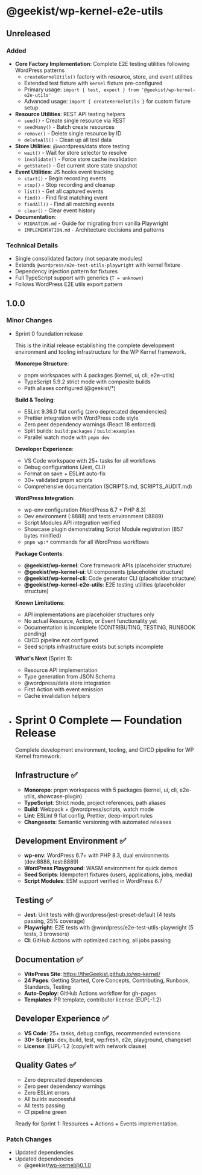 # @geekist/wp-kernel-e2e-utils

## Unreleased

### Added

- **Core Factory Implementation**: Complete E2E testing utilities following WordPress patterns
    - `createKernelUtils()` factory with resource, store, and event utilities
    - Extended test fixture with `kernel` fixture pre-configured
    - Primary usage: `import { test, expect } from '@geekist/wp-kernel-e2e-utils'`
    - Advanced usage: `import { createKernelUtils }` for custom fixture setup
- **Resource Utilities**: REST API testing helpers
    - `seed()` - Create single resource via REST
    - `seedMany()` - Batch create resources
    - `remove()` - Delete single resource by ID
    - `deleteAll()` - Clean up all test data
- **Store Utilities**: @wordpress/data store testing
    - `wait()` - Wait for store selector to resolve
    - `invalidate()` - Force store cache invalidation
    - `getState()` - Get current store state snapshot
- **Event Utilities**: JS hooks event tracking
    - `start()` - Begin recording events
    - `stop()` - Stop recording and cleanup
    - `list()` - Get all captured events
    - `find()` - Find first matching event
    - `findAll()` - Find all matching events
    - `clear()` - Clear event history
- **Documentation**:
    - `MIGRATION.md` - Guide for migrating from vanilla Playwright
    - `IMPLEMENTATION.md` - Architecture decisions and patterns

### Technical Details

- Single consolidated factory (not separate modules)
- Extends `@wordpress/e2e-test-utils-playwright` with kernel fixture
- Dependency injection pattern for fixtures
- Full TypeScript support with generics (`T = unknown`)
- Follows WordPress E2E utils export pattern

## 1.0.0

### Minor Changes

- Sprint 0 foundation release

    This is the initial release establishing the complete development environment and tooling infrastructure for the WP Kernel framework.

    **Monorepo Structure**:
    - pnpm workspaces with 4 packages (kernel, ui, cli, e2e-utils)
    - TypeScript 5.9.2 strict mode with composite builds
    - Path aliases configured (@geekist/\*)

    **Build & Tooling**:
    - ESLint 9.36.0 flat config (zero deprecated dependencies)
    - Prettier integration with WordPress code style
    - Zero peer dependency warnings (React 18 enforced)
    - Split builds: `build:packages` / `build:examples`
    - Parallel watch mode with `pnpm dev`

    **Developer Experience**:
    - VS Code workspace with 25+ tasks for all workflows
    - Debug configurations (Jest, CLI)
    - Format on save + ESLint auto-fix
    - 30+ validated pnpm scripts
    - Comprehensive documentation (SCRIPTS.md, SCRIPTS_AUDIT.md)

    **WordPress Integration**:
    - wp-env configuration (WordPress 6.7 + PHP 8.3)
    - Dev environment (:8888) and tests environment (:8889)
    - Script Modules API integration verified
    - Showcase plugin demonstrating Script Module registration (857 bytes minified)
    - `pnpm wp:*` commands for all WordPress workflows

    **Package Contents**:
    - **@geekist/wp-kernel**: Core framework APIs (placeholder structure)
    - **@geekist/wp-kernel-ui**: UI components (placeholder structure)
    - **@geekist/wp-kernel-cli**: Code generator CLI (placeholder structure)
    - **@geekist/wp-kernel-e2e-utils**: E2E testing utilities (placeholder structure)

    **Known Limitations**:
    - API implementations are placeholder structures only
    - No actual Resource, Action, or Event functionality yet
    - Documentation is incomplete (CONTRIBUTING, TESTING, RUNBOOK pending)
    - CI/CD pipeline not configured
    - Seed scripts infrastructure exists but scripts incomplete

    **What's Next** (Sprint 1):
    - Resource API implementation
    - Type generation from JSON Schema
    - @wordpress/data store integration
    - First Action with event emission
    - Cache invalidation helpers

- # Sprint 0 Complete — Foundation Release

    Complete development environment, tooling, and CI/CD pipeline for WP Kernel framework.

    ## Infrastructure ✅
    - **Monorepo**: pnpm workspaces with 5 packages (kernel, ui, cli, e2e-utils, showcase-plugin)
    - **TypeScript**: Strict mode, project references, path aliases
    - **Build**: Webpack + @wordpress/scripts, watch mode
    - **Lint**: ESLint 9 flat config, Prettier, deep-import rules
    - **Changesets**: Semantic versioning with automated releases

    ## Development Environment ✅
    - **wp-env**: WordPress 6.7+ with PHP 8.3, dual environments (dev:8888, test:8889)
    - **WordPress Playground**: WASM environment for quick demos
    - **Seed Scripts**: Idempotent fixtures (users, applications, jobs, media)
    - **Script Modules**: ESM support verified in WordPress 6.7

    ## Testing ✅
    - **Jest**: Unit tests with @wordpress/jest-preset-default (4 tests passing, 25% coverage)
    - **Playwright**: E2E tests with @wordpress/e2e-test-utils-playwright (5 tests, 3 browsers)
    - **CI**: GitHub Actions with optimized caching, all jobs passing

    ## Documentation ✅
    - **VitePress Site**: https://theGeekist.github.io/wp-kernel/
    - **24 Pages**: Getting Started, Core Concepts, Contributing, Runbook, Standards, Testing
    - **Auto-Deploy**: GitHub Actions workflow for gh-pages
    - **Templates**: PR template, contributor license (EUPL-1.2)

    ## Developer Experience ✅
    - **VS Code**: 25+ tasks, debug configs, recommended extensions
    - **30+ Scripts**: dev, build, test, wp:fresh, e2e, playground, changeset
    - **License**: EUPL-1.2 (copyleft with network clause)

    ## Quality Gates ✅
    - Zero deprecated dependencies
    - Zero peer dependency warnings
    - Zero ESLint errors
    - All builds successful
    - All tests passing
    - CI pipeline green

    Ready for Sprint 1: Resources + Actions + Events implementation.

### Patch Changes

- Updated dependencies
- Updated dependencies
    - @geekist/wp-kernel@0.1.0
